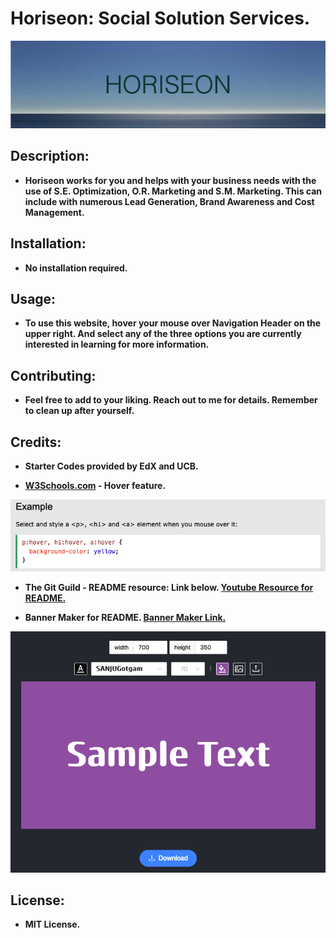 # Horiseon: Social Solution Services.

<img src="./assets/images/HORISEON.png">

## <Strong>Description<Strong>:

* Horiseon works for you and helps with your business needs with the use of S.E. Optimization, O.R. Marketing and S.M. Marketing.  This can include with numerous Lead Generation, Brand Awareness and Cost Management.

## <Strong>Installation<Strong>:
* No installation required.

## <Strong>Usage<Strong>:
* To use this website, hover your mouse over Navigation Header on the upper right.  And select any of the three options you are currently interested in learning for more information.

## <Strong>Contributing<Strong>:
* Feel free to add to your liking.  Reach out to me for details.  Remember to clean up after yourself.

## <Strong>Credits<Strong>:
* Starter Codes provided by EdX and UCB.

* [W3Schools.com](https://www.w3schools.com/cssref/sel_hover.php) -  Hover feature.
<img src="./assets/images/hover1.png">

* The Git Guild - README resource: Link below.
[Youtube Resource for README.](https://www.youtube.com/watch?v=a8CwpGARAsQ)

* Banner Maker for README.
[Banner Maker Link.](https://banner.godori.dev/)
<img src="./assets/images/bannermaker1.png">

## <Strong>License<Strong>:
* MIT License.
